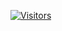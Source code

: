 [![Visitors](https://api.visitorbadge.io/api/visitors?path=https%3A%2F%2Fgithub.com%2FAzeem000011111111%2FAzeem000011111111&labelColor=%23697689&countColor=%2337d67a&style=plastic)](https://visitorbadge.io/status?path=https%3A%2F%2Fgithub.com%2FAzeem000011111111%2FAzeem000011111111)

